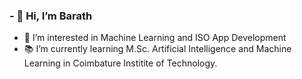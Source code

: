 ### - 👋 Hi, I’m Barath
- 👀 I’m interested in Machine Learning and ISO App Development
- 📚 I’m currently learning M.Sc. Artificial Intelligence and Machine Learning in Coimbature Institite of Technology.



